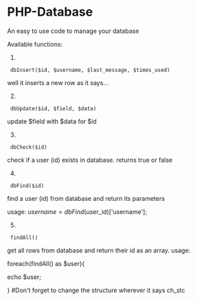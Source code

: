 # PHP-Database
An easy to use code to manage your database

Available functions:

1.

     dbInsert($id, $username, $last_message, $times_used)
well it inserts a new row as it says...

2.

     dbUpdate($id, $field, $data)
update $field with $data for $id

3.

     dbCheck($id)
check if a user (id) exists in database. 
returns true or false

4.

     dbFind($id)
find a user (id) from database and return its parameters

usage:  $username = dbFind($user_id)['username'];
     
     
5.

     findAll()
get all rows from database and return their id as an array. 
usage: 

foreach(findAll() as $user){

  echo $user;
  
}
#Don't forget to change the structure wherever it says ch_stc
